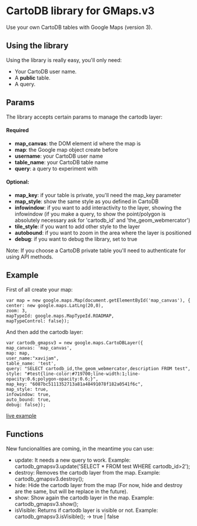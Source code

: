 CartoDB library for GMaps.v3
============================
Use your own CartoDB tables with Google Maps (version 3).

Using the library
------------------
Using the library is really easy, you'll only need:

* Your CartoDB user name.
* A **public** table.
* A query.

Params
------
The library accepts certain params to manage the cartodb layer:

#### Required

* **map_canvas**: 	the DOM element id where the map is
* **map**: 					the Google map object create before
* **username**: 		your CartoDB user name
* **table_name**: 	your CartoDB table name
* **query**: 				a query to experiment with

#### Optional:

* **map_key**:		if your table is private, you'll need the map_key parameter
* **map_style**:	show the same style as you defined in CartoDB
* **infowindow**:	if you want to add interactivity to the layer, showing the infowindow
    (if you make a query, to show the point/polygon is absolutely necessary ask for 'cartodb_id' and 'the_geom_webmercator')
* **tile_style**:   if you want to add other style to the layer
* **autobound**:	if you want to zoom in the area where the layer is positioned
* **debug**:        if you want to debug the library, set to true

Note: If you choose a CartoDB private table you'll need to authenticate for using API methods.

Example
-------
First of all create your map:

	var map = new google.maps.Map(document.getElementById('map_canvas'), {
    center: new google.maps.LatLng(20,0),
    zoom: 3,
    mapTypeId: google.maps.MapTypeId.ROADMAP,
    mapTypeControl: false});
  
And then add the cartodb layer:

	var cartodb_gmapsv3 = new google.maps.CartoDBLayer({
    map_canvas: 'map_canvas',
    map: map,
    user_name:"xavijam",
    table_name: 'test',
    query: "SELECT cartodb_id,the_geom_webmercator,description FROM test",
    style: "#test{line-color:#719700;line-width:1;line-opacity:0.6;polygon-opacity:0.6;}",
    map_key: "6087bc5111352713a81a48491078f182a0541f6c",
    map_style: true,
    infowindow: true,
    auto_bound: true,
    debug: false});


[live example](http://vizzuality.github.com/cartodb-gmapsv3/)


Functions
---------
New funcionalities are coming, in the meantime you can use:

* update: It needs a new query to work. Example: cartodb_gmapsv3.update('SELECT * FROM test WHERE cartodb_id>2');
* destroy: Removes the cartodb layer from the map. Example: cartodb_gmapsv3.destroy();
* hide: Hide the cartodb layer from the map (For now, hide and destroy are the same, but will be replace in the future).
* show: Show again the cartodb layer in the map. Example: cartodb_gmapsv3.show();
* isVisible: Returns if cartodb layer is visible or not. Example: cartodb_gmapsv3.isVisible(); -> true | false